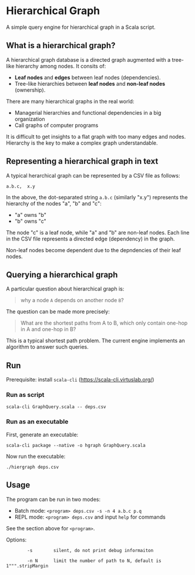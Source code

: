 # Hierarchical Graph

A simple query engine for hierarchical graph in a Scala script.

## What is a hierarchical graph?

A hierarchical graph database is a directed graph augmented with a tree-like
hierarchy among nodes. It consits of:

- __Leaf nodes__ and __edges__ between leaf nodes (dependencies).
- Tree-like hierarchies between __leaf nodes__ and __non-leaf nodes__ (ownership).

There are many hierarchical graphs in the real world:

- Managerial hierarchies and functional dependencies in a big organization
- Call graphs of computer programs

It is difficult to get insights to a flat graph with too many edges and nodes.
Hierarchy is the key to make a complex graph understandable.

## Representing a hierarchical graph in text

A typical herarchical graph can be represented by a CSV file as follows:

    a.b.c,  x.y

In the above, the dot-separated string `a.b.c` (similarly "x.y") represents
the hierarchy of the nodes "a", "b" and "c":

- "a" owns "b"
- "b" owns "c"

The node "c" is a leaf node, while "a" and "b" are non-leaf nodes. Each line in
the CSV file represents a directed edge (dependency) in the graph.

Non-leaf nodes become dependent due to the depndencies of their leaf nodes.

## Querying a hierarchical graph

A particular question about hierarchical graph is:

> why a node `A` depends on another node `B`?

The question can be made more precisely:

> What are the shortest paths from A to B, which only contain one-hop in A and
> one-hop in B?

This is a typical shortest path problem. The current engine implements an
algorithm to answer such queries.

## Run

Prerequisite: install `scala-cli` (https://scala-cli.virtuslab.org/)

### Run as script

```
scala-cli GraphQuery.scala -- deps.csv
```

### Run as an executable

First, generate an executable:

```
scala-cli package --native -o hgraph GraphQuery.scala
```

Now run the executable:

```
./hiergraph deps.csv
```

## Usage

The program can be run in two modes:

- Batch mode: `<program> deps.csv -s -n 4 a.b.c p.q`
- REPL mode: `<program> deps.csv` and input `help` for commands

See the section above for `<program>`.

Options:

```
        -s        silent, do not print debug informaiton

        -n N      limit the number of path to N, default is 1""".stripMargin
```